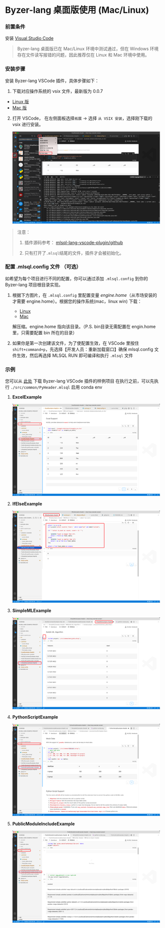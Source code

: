 # Byzer-lang 桌面版使用 (Mac/Linux)

### 前置条件
安装 [Visual Studio Code](https://code.visualstudio.com/)

> Byzer-lang 桌面版已在 Mac/Linux 环境中测试通过，但在 Windows 环境存在文件读写报错的问题，因此推荐仅在 Linux 和 Mac 环境中使用。

### 安装步骤

安装 Byzer-lang VSCode 插件，具体步骤如下：
  1. 下载对应操作系统的 vsix 文件，最新版为 0.0.7
  - [Linux 版](https://download.byzer.org/byzer-lang-linux-0.0.7.vsix)
  - [Mac 版](https://download.byzer.org/byzer-lang-mac-0.0.7.vsix)

  2. 打开 VSCode， 在左侧面板选择`拓展` -> 选择 `从 VSIX 安装`，选择刚下载的 vsix 进行安装。

     ![img.png](images/img_local_install.png)

> 注意：
>
> 1. 插件源码参考： [mlsql-lang-vscode-plugin/github](https://github.com/allwefantasy/mlsql-lang-vscode-plugin)
>
> 2. 只有打开了`.mlsql`结尾的文件，插件才会被初始化。

### 配置 .mlsql.config 文件 （可选）

如希望为每个项目进行不同的配置，你可以通过添加 `.mlsql.config` 到你的 Byzer-lang 项目根目录实现。

1. 根据下方图片，在 `.mlsql.config` 里配置变量 *engine.home*（从市场安装的才需要 engine.home）。根据您的操作系统(mac，linux win) 下载：
   - [Linux](https://download.byzer.org/byzer-lang-linux-amd64-2.3.0-preview.tar.gz)
   - [Mac](https://download.byzer.org/byzer-lang-mac-amd64-2.3.0-preview.tar.gz)
   
   解压缩。engine.home 指向该目录。（P.S. bin目录无需配置在 engin.home 里，只需要配置 bin 所在的目录）
   
3. 如果你是第一次创建该文件，为了使配置生效，在 VSCode 里按住 `shift+command+p`，先选择【开发人员：重新加载窗口】确保 mlsql.config 文件生效，然后再选择 MLSQL RUN 即可编译和执行 `.mlsql` 文件

### 示例

您可以从 [此处](https://github.com/allwefantasy/mlsql-lang-example-project) 下载 Byzer-lang VSCode 插件的样例项目
在执行之前，可以先执行 `./src/common/PyHeader.mlsql`  启用 conda env 

1. **ExcelExample**

   ![img.png](images/img_eg_execl.png)

2. **IfElseExample**

   ![img_1.png](images/img_eg_ifelse.png)

3. **SimpleMLExample**

   ![img_2.png](images/img_eg_mlsqlnb.png)

4. **PythonScriptExample**

   ![img_3.png](images/img_eg_pyscript.png)

5. **PublicModuleIncludeExample**

   ![img_4.png](images/img_eg_module_include.png)